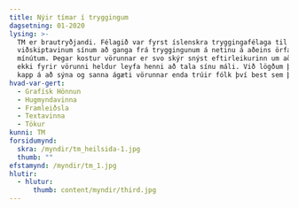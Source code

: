```yaml
---
title: Nýir tímar í tryggingum
dagsetning: 01-2020
lysing: >-
  TM er brautryðjandi. Félagið var fyrst íslenskra tryggingafélaga til að bjóða
  viðskiptavinum sínum að ganga frá tryggingunum á netinu á aðeins örfáum
  mínútum. Þegar kostur vörunnar er svo skýr snýst eftirleikurinn um að flækjast
  ekki fyrir vörunni heldur leyfa henni að tala sínu máli. Við lögðum því allt
  kapp á að sýna og sanna ágæti vörunnar enda trúir fólk því best sem það sér.
hvad-var-gert:
  - Grafísk Hönnun
  - Hugmyndavinna
  - Framleiðsla
  - Textavinna
  - Tökur
kunni: TM
forsidumynd:
  skra: /myndir/tm_heilsida-1.jpg
  thumb: ""
efstamynd: /myndir/tm_1.jpg
hlutir:
  - hlutur:
      thumb: content/myndir/third.jpg
---
```


